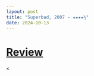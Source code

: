 ```yaml
---
layout: post
title: "Superbad, 2007 - ★★★★½"
date: 2024-10-13
---
```


# [Review](https://letterboxd.com/pavlesap/film/superbad/)

<

